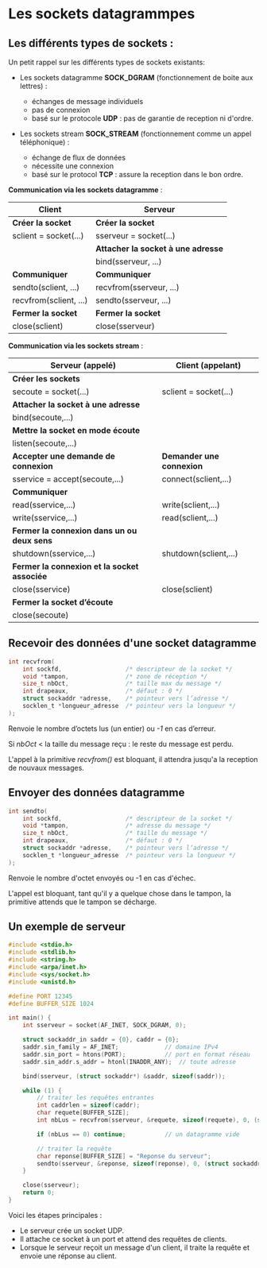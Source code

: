 # Les sockets datagrammpes

## Les différents types de sockets : 

Un petit rappel sur les différents types de sockets existants: 

- Les sockets datagramme **SOCK_DGRAM** (fonctionnement de boite aux lettres) : 
    - échanges de message individuels
    - pas de connexion 
    - basé sur le protocole **UDP** : pas de garantie de reception ni d'ordre. 

- Les sockets stream **SOCK_STREAM** (fonctionnement comme un appel téléphonique) : 
    - échange de flux de données
    - nécessite une connexion 
    - basé sur le protocol **TCP** : assure la reception dans le bon ordre. 

**Communication via les sockets datagramme** : 

| **Client**                      | **Serveur**                          |
|----------------------------------|--------------------------------------|
| **Créer la socket**              | **Créer la socket**                  |
| sclient = socket(...)          | sserveur = socket(...)             |
|                                  | **Attacher la socket à une adresse** |
|                                  | bind(sserveur, ...)                |
| **Communiquer**                  | **Communiquer**                      |
| sendto(sclient, ...)           | recvfrom(sserveur, ...)            |
| recvfrom(sclient, ...)         | sendto(sserveur, ...)              |
| **Fermer la socket**             | **Fermer la socket**                 |
| close(sclient)                 | close(sserveur)                    |

**Communication via les sockets stream** :

| Serveur (appelé)          |  Client (appelant)       |
|---------------------------|-------------------------|
| **Créer les sockets**      |                         |
| secoute = socket(...)    | sclient = socket(...) |
| **Attacher la socket à une adresse** |                |
| bind(secoute,...)        |                         |
| **Mettre la socket en mode écoute** |                |
| listen(secoute,...)      |                         |
| **Accepter une demande de connexion** | **Demander une connexion** |
| sservice = accept(secoute,...) | connect(sclient,...) |
| **Communiquer**            |                         |
| read(sservice,...)       | write(sclient,...)    |
| write(sservice,...)      | read(sclient,...)     |
| **Fermer la connexion dans un ou deux sens** |        |
| shutdown(sservice,...)   | shutdown(sclient,...) |
| **Fermer la connexion et la socket associée** |       |
| close(sservice)          | close(sclient)        |
| **Fermer la socket d’écoute** |                      |
| close(secoute)           |                         |

## Recevoir des données d'une socket datagramme 

```c
int recvfrom(
    int sockfd,                  /* descripteur de la socket */
    void *tampon,                /* zone de réception */
    size_t nbOct,                /* taille max du message */
    int drapeaux,                /* défaut : 0 */
    struct sockaddr *adresse,    /* pointeur vers l’adresse */
    socklen_t *longueur_adresse  /* pointeur vers la longueur */
);
```

Renvoie le nombre d’octets lus (un entier) ou *-1* en cas d’erreur.
  
Si *nbOct* < la taille du message reçu : le reste du message est perdu.

L'appel à la primitive *recvfrom()* est bloquant, il attendra jusqu'a la reception de nouvaux messages. 

## Envoyer des données datagramme 

```c
int sendto(
    int sockfd,                  /* descripteur de la socket */
    void *tampon,                /* adresse du message */
    size_t nbOct,                /* taille du message */
    int drapeaux,                /* défaut : 0 */
    struct sockaddr *adresse,    /* pointeur vers l’adresse */
    socklen_t *longueur_adresse  /* pointeur vers la longueur */
);
```

Renvoie le nombre d'octet envoyés ou -1 en cas d'échec. 

L'appel est bloquant, tant qu'il y a quelque chose dans le tampon, la primitive attends que le tampon se décharge. 

## Un exemple de serveur 

```c
#include <stdio.h>
#include <stdlib.h>
#include <string.h>
#include <arpa/inet.h>
#include <sys/socket.h>
#include <unistd.h>

#define PORT 12345
#define BUFFER_SIZE 1024

int main() {
    int sserveur = socket(AF_INET, SOCK_DGRAM, 0);

    struct sockaddr_in saddr = {0}, caddr = {0};
    saddr.sin_family = AF_INET;             // domaine IPv4
    saddr.sin_port = htons(PORT);           // port en format réseau
    saddr.sin_addr.s_addr = htonl(INADDR_ANY);  // toute adresse

    bind(sserveur, (struct sockaddr*) &saddr, sizeof(saddr));

    while (1) {
        // traiter les requêtes entrantes
        int caddrlen = sizeof(caddr); 
        char requete[BUFFER_SIZE];
        int nbLus = recvfrom(sserveur, &requete, sizeof(requete), 0, (struct sockaddr*) &caddr, &caddrlen);

        if (nbLus == 0) continue;           // un datagramme vide

        // traiter la requête
        char reponse[BUFFER_SIZE] = "Reponse du serveur";
        sendto(sserveur, &reponse, sizeof(reponse), 0, (struct sockaddr*) &caddr, caddrlen);
    }

    close(sserveur);
    return 0;
}
```

Voici les étapes principales :
- Le serveur crée un socket UDP.
- Il attache ce socket à un port et attend des requêtes de clients.
- Lorsque le serveur reçoit un message d'un client, il traite la requête et envoie une réponse au client.
  
